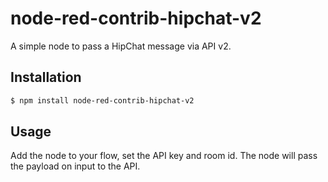 # node-red-contrib-hipchat-v2

  A simple node to pass a HipChat message via API v2.

## Installation

```bash
$ npm install node-red-contrib-hipchat-v2
```

## Usage

Add the node to your flow, set the API key and room id. The node will pass the payload on input to the API.
